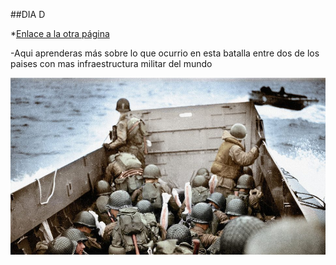 ##DIA D

*[Enlace a la otra página](Normandia.md)

-Aqui aprenderas más sobre lo que ocurrio en esta batalla entre dos de los paises con mas infraestructura militar del mundo

![Descripción de la iamgen](assets/8BB-e1568002332200.jpg)



